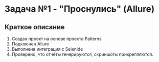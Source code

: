 # Задача №1 - "Проснулись" (Allure)

## Краткое описание

1. Cоздан проект на основе проекта Patterns
2. Подключен Allure
3. Выполнена интеграция с Selenide
4. Проверено, что отчёты генерируются, скриншоты прикрепляются.

